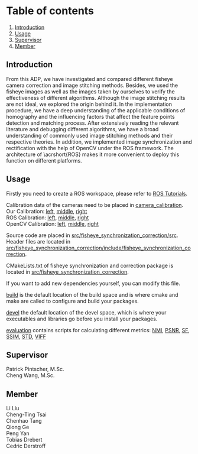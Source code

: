 # Table of contents
1. [Introduction](#introduction)
2. [Usage](#usage)
3. [Supervisor](#supervisor)
4. [Member](#member)

## Introduction 
From this ADP, we have investigated and compared different fisheye camera correction and image stitching methods. Besides, we used the fisheye images as well as the images taken by ourselves to verify the effectiveness of different algorithms. Although the image stitching results are not ideal, we explored the origin behind it. In the implementation procedure, we have a deep understanding of the applicable conditions of homography and the influencing factors that affect the feature points detection and matching process. After extensively reading the relevant literature and debugging different algorithms, we have a broad understanding of commonly used image stitching methods and their respective theories. In addition, we implemented image synchronization and rectification with the help of OpenCV under the ROS framework. The architecture of \acrshort{ROS} makes it more convenient to deploy this function on different platforms.


## Usage 
Firstly you need to create a ROS workspace, please refer to [ROS Tutorials](http://wiki.ros.org/ROS/Tutorials).

Calibration data of the cameras need to be placed in [camera_calibration](camera_calibration). \
Our Calibration: [left](camera_calibration/fisheye_left.yaml), [middle](camera_calibration/fisheye_middle.yaml), [right](camera_calibration/fisheye_right.yaml) \
ROS Calibration: [left](camera_calibration/fisheye_ROS_left.yaml), [middle](camera_calibration/fisheye_ROS_middle.yaml), [right](camera_calibration/fisheye_ROS_right.yaml) \
OpenCV Calibration: [left](camera_calibration/fisheye_OpenCV_left.yaml), [middle](camera_calibration/fisheye_OpenCV_middle.yaml), [right](camera_calibration/fisheye_OpenCV_right.yaml)

Source code are placed in [src/fisheye_synchronization_correction/src](src/fisheye_synchronization_correction/src). Header files are located in [src/fisheye_synchronization_correction/include/fisheye_synchronization_correction](src/fisheye_synchronization_correction/include/fisheye_synchronization_correction).

CMakeLists.txt of fisheye synchronization and correction package is located in [src/fisheye_synchronization_correction](src/fisheye_synchronization_correction).

If you want to add new dependencies yourself, you can modify this file.

[build](build) is the default location of the build space and is where cmake and make are called to configure and build your packages.

[devel](devel) the default location of the devel space, which is where your executables and libraries go before you install your packages. 

[evaluation](evaluation) contains scripts for calculating different metrics: [NMI](evaluation/NMI), [PSNR](evaluation/PSNR), [SF](evaluation/SF), [SSIM](evaluation/SSIM), [STD](evaluation/STD), [VIFF](evaluation/VIFF)

## Supervisor 
Patrick Pintscher, M.Sc.\
Cheng Wang, M.Sc.

## Member 
Li Liu\
Cheng-Ting Tsai\
Chenhao Tang\
Qiong Ge\
Peng Yan\
Tobias Drebert\
Cedric Derstroff


